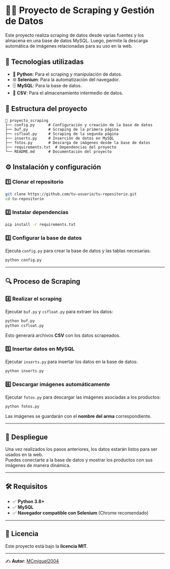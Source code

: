 # 🕵️‍♂️ Proyecto de Scraping y Gestión de Datos

Este proyecto realiza scraping de datos desde varias fuentes y los almacena en una base de datos MySQL. Luego, permite la descarga automática de imágenes relacionadas para su uso en la web.

## 📌 Tecnologías utilizadas

- 🐍 **Python**: Para el scraping y manipulación de datos.
- 🌐 **Selenium**: Para la automatización del navegador.
- 🗄️ **MySQL**: Para la base de datos.
- 📂 **CSV**: Para el almacenamiento intermedio de datos.

## 📂 Estructura del proyecto

```
📁 proyecto_scraping
├── config.py      # Configuración y creación de la base de datos
├── buf.py         # Scraping de la primera página
├── csfloat.py     # Scraping de la segunda página
├── inserts.py     # Inserción de datos en MySQL
├── fotos.py       # Descarga de imágenes desde la base de datos
├── requirements.txt  # Dependencias del proyecto
└── README.md      # Documentación del proyecto
```

## ⚙️ Instalación y configuración

### 1️⃣ Clonar el repositorio
```bash
git clone https://github.com/tu-usuario/tu-repositorio.git
cd tu-repositorio
```

### 2️⃣ Instalar dependencias
```bash
pip install -r requirements.txt
```

### 3️⃣ Configurar la base de datos  
Ejecuta `config.py` para crear la base de datos y las tablas necesarias:
```bash
python config.py
```

---

## 🔍 Proceso de Scraping

### 4️⃣ Realizar el scraping  
Ejecutar `buf.py` y `csfloat.py` para extraer los datos:
```bash
python buf.py
python csfloat.py
```
Esto generará archivos **CSV** con los datos scrapeados.

### 5️⃣ Insertar datos en MySQL  
Ejecutar `inserts.py` para insertar los datos en la base de datos:
```bash
python inserts.py
```

### 6️⃣ Descargar imágenes automáticamente  
Ejecutar `fotos.py` para descargar las imágenes asociadas a los productos:
```bash
python fotos.py
```
Las imágenes se guardarán con el **nombre del arma** correspondiente.

---

## 🚀 Despliegue  
Una vez realizados los pasos anteriores, los datos estarán listos para ser usados en la web.  
Puedes conectarte a la base de datos y mostrar los productos con sus imágenes de manera dinámica.

---

## 🛠 Requisitos

- ✅ **Python 3.8+**
- ✅ **MySQL**
- ✅ **Navegador compatible con Selenium** (Chrome recomendado)

---

## 📜 Licencia  
Este proyecto está bajo la **licencia MIT**.

---
✍️ **Autor**: [MCmiguel2004](https://github.com/MCmiguel2004)  
